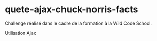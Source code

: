# quete-ajax-chuck-norris-facts

Challenge réalisé dans le cadre de la formation à la Wild Code School.

Utilisation Ajax
